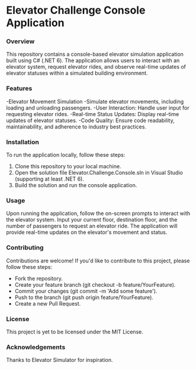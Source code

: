 # Elevator Challenge Console Application
### Overview
This repository contains a console-based elevator simulation application built using C# (.NET 6). The application allows users to interact with an elevator system, request elevator rides, and observe real-time updates of elevator statuses within a simulated building environment.

### Features
-Elevator Movement Simulation
-Simulate elevator movements, including loading and unloading passengers.
-User Interaction: Handle user input for requesting elevator rides.
-Real-time Status Updates: Display real-time updates of elevator statuses.
-Code Quality: Ensure code readability, maintainability, and adherence to industry best practices.
### Installation
To run the application locally, follow these steps:

1. Clone this repository to your local machine.
2. Open the solution file Elevator.Challenge.Console.sln in Visual Studio (supporting at least .NET 6).
3. Build the solution and run the console application.
### Usage
Upon running the application, follow the on-screen prompts to interact with the elevator system. Input your current floor, destination floor, and the number of passengers to request an elevator ride. The application will provide real-time updates on the elevator's movement and status.

### Contributing
Contributions are welcome! If you'd like to contribute to this project, please follow these steps:

* Fork the repository.
* Create your feature branch (git checkout -b feature/YourFeature).
* Commit your changes (git commit -m 'Add some feature').
* Push to the branch (git push origin feature/YourFeature).
* Create a new Pull Request.
### License
This project is yet to be licensed under the MIT License.

### Acknowledgements
Thanks to Elevator Simulator for inspiration.